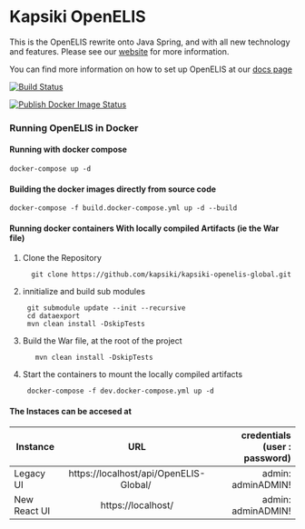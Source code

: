 # Kapsiki OpenELIS
This is the OpenELIS rewrite onto Java Spring, and with all new technology and features. Please see our [website](http://www.openelis-global.org/) for more information. 

You can find more information on how to set up OpenELIS at our [docs page](https://kapsiki.atlassian.net/wiki/spaces/kapsikiplatform/pages/936509485/OpenELIS)

[![Build Status](https://github.com/I-TECH-UW/OpenELIS-Global-2/actions/workflows/ci.yml/badge.svg)](https://github.com/I-TECH-UW/OpenELIS-Global-2/actions/workflows/ci.yml)

[![Publish Docker Image Status](https://github.com/I-TECH-UW/OpenELIS-Global-2/actions/workflows/publish.yml/badge.svg)](https://github.com/I-TECH-UW/OpenELIS-Global-2/actions/workflows/publish.yml)

### Running OpenELIS in Docker
#### Running with docker compose
    docker-compose up -d

#### Building the docker images directly from source code
    docker-compose -f build.docker-compose.yml up -d --build

#### Running docker containers With locally compiled Artifacts (ie the War file)
1. Clone the Repository

         git clone https://github.com/kapsiki/kapsiki-openelis-global.git 

2. innitialize and build sub modules

        git submodule update --init --recursive
        cd dataexport
        mvn clean install -DskipTests

3.   Build the War file, at the root of the project

            mvn clean install -DskipTests

4. Start the containers to mount the locally compiled artifacts

        docker-compose -f dev.docker-compose.yml up -d    

#### The Instaces can be accesed at 

| Instance  |     URL       | credentials (user : password)|
|---------- |:-------------:|------:                       |
| Legacy UI   |  https://localhost/api/OpenELIS-Global/  | admin: adminADMIN! |
| New React UI  |    https://localhost/  |  admin: adminADMIN!

